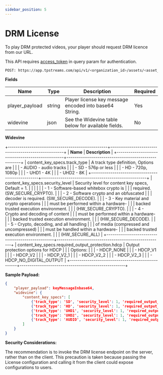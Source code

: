 ```yaml
---
sidebar_position: 5
---
```


# DRM License

To play DRM protected videos, your player should request DRM licence from our URL.

This API requires [access_token](../video-embedding/authentication.md) in query param for authentication.

```bash
POST: https://app.tpstreams.com/api/v1/<organization_id>/assets/<asset_id>/drm_license/?access_token={{access_token}}
```
**Fields**

| Name           | Type   | Description                                            | Required |
| -------------- | ------ | ------------------------------------------------------ | -------- |
| player_payload | string | Player license key message encoded into base64 String. | Yes      |
| widevine       | json   | See the Widevine table below for available fields.     | No       |

  
**Widevine**

+---------------------------------------------------+------------------------------------------------------+
| **Name**                                          |  **Description**                                     |
+---------------------------------------------------+------------------------------------------------------+
| content_key_specs.track_type                      |  A track type definition, Options are                |
|                                                   |  - AUDIO - audio tracks                              |
|                                                   |  - SD - 576p or less                                 |
|                                                   |  - HD - 720p, 1080p                                  |
|                                                   |  - UHD1 - 4K                                         |
|                                                   |  - UHD2 - 8K                                         |
+---------------------------------------------------+------------------------------------------------------+
| content_key_specs.security_level                  | Security level for content key specs, Default = 1.   |
|                                                   |                                                      |
|                                                   | - 1 - Software-based whitebox crypto is              |
|                                                   | required. (SW_SECURE_CRYPTO).                        |
|                                                   | - 2 - Software crypto and an obfuscated              |
|                                                   | decoder is required. (SW_SECURE_DECODE).             |
|                                                   | - 3 - Key material and crypto operations             |
|                                                   | must be performed within a hardware-                 |
|                                                   | backed trusted execution environment.                |
|                                                   | (HW_SECURE_CRYPTO).                                  |
|                                                   | - 4 - Crypto and decoding of content                 |
|                                                   | must be performed within a hardware-                 |
|                                                   | backed trusted execution environment.                |
|                                                   | (HW_SECURE_DECODE).                                  |
|                                                   | - 5 - Crypto, decoding, and all handling             |
|                                                   | of media (compressed and uncompressed)               |
|                                                   | must be handled within a hardware-                   |
|                                                   | backed trusted execution environment.                |
|                                                   | (HW_SECURE_ALL)                                      |
+---------------------------------------------------+------------------------------------------------------+
| content_key_specs.required_output_protection.hdcp | Output protection options for HDCP                   |
|                                                   | Options:                                             |
|                                                   | - HDCP_NONE                                          |
|                                                   | - HDCP_V1                                            |
|                                                   | - HDCP_V2                                            |
|                                                   | - HDCP_V2_1                                          |
|                                                   | - HDCP_V2_2                                          |
|                                                   | - HDCP_V2_3                                          |
|                                                   | - HDCP_NO_DIGITAL_OUTPUT                             |
+---------------------------------------------------+------------------------------------------------------+

**Sample Payload:**

```json
{
    "player_payload": keyMessageInbase64,
    "widevine": {
        "content_key_specs": [
            {'track_type': 'SD', 'security_level': 1, 'required_output_protection': {'hdcp': 'HDCP_V1'}},
            {'track_type': 'HD', 'security_level': 1, 'required_output_protection': {'hdcp': 'HDCP_V1'}},
            {'track_type': 'UHD1', 'security_level': 1, 'required_output_protection': {'hdcp': 'HDCP_V1'}},
            {'track_type': 'UHD2', 'security_level': 1, 'required_output_protection': {'hdcp': 'HDCP_V1'}},
            {'track_type': 'AUDIO', 'security_level': 1, 'required_output_protection': {'hdcp': 'HDCP_V1'}}
        ]
    }
}
```

**Security Considerations:**

The recommendation is to invoke the DRM license endpoint on the server, rather than on the client. This precaution is taken because passing the License configuration and calling it from the client could expose configurations to users. 